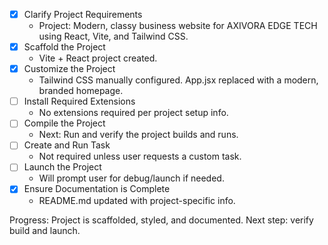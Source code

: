 - [x] Clarify Project Requirements
  - Project: Modern, classy business website for AXIVORA EDGE TECH using React, Vite, and Tailwind CSS.
- [x] Scaffold the Project
  - Vite + React project created.
- [x] Customize the Project
  - Tailwind CSS manually configured. App.jsx replaced with a modern, branded homepage.
- [ ] Install Required Extensions
  - No extensions required per project setup info.
- [ ] Compile the Project
  - Next: Run and verify the project builds and runs.
- [ ] Create and Run Task
  - Not required unless user requests a custom task.
- [ ] Launch the Project
  - Will prompt user for debug/launch if needed.
- [x] Ensure Documentation is Complete
  - README.md updated with project-specific info.

Progress: Project is scaffolded, styled, and documented. Next step: verify build and launch.
